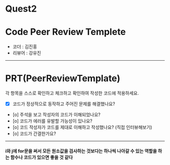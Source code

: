 # Quest2

# Code Peer Review Templete

- 코더 : 김진홍
- 리뷰어 : 강유진

---

# PRT(PeerReviewTemplate)

각 항목을 스스로 확인하고 체크하고 확인하여 작성한 코드에 적용하세요.

- [x] 코드가 정상적으로 동작하고 주어진 문제를 해결했나요?
- [o] 주석을 보고 작성자의 코드가 이해되었나요?
- [o] 코드가 에러를 유발할 가능성이 있나요?
- [o] 코드 작성자가 코드를 제대로 이해하고 작성했나요? (직접 인터뷰해보기)
- [o] 코드가 간결한가요?

---

#### i와 j에 for문을 써서 모든 원소값을 검사하는 것보다는 하나씩 나아갈 수 있는 역할을 하는 함수나 코드가 있으면 좋을 것 같다
